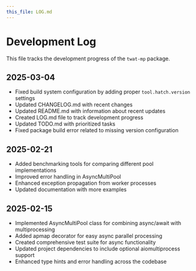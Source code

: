 ```yaml
---
this_file: LOG.md
---
```


# Development Log

This file tracks the development progress of the `twat-mp` package.

## 2025-03-04

- Fixed build system configuration by adding proper `tool.hatch.version` settings
- Updated CHANGELOG.md with recent changes
- Updated README.md with information about recent updates
- Created LOG.md file to track development progress
- Updated TODO.md with prioritized tasks
- Fixed package build error related to missing version configuration

## 2025-02-21

- Added benchmarking tools for comparing different pool implementations
- Improved error handling in AsyncMultiPool
- Enhanced exception propagation from worker processes
- Updated documentation with more examples

## 2025-02-15

- Implemented AsyncMultiPool class for combining async/await with multiprocessing
- Added apmap decorator for easy async parallel processing
- Created comprehensive test suite for async functionality
- Updated project dependencies to include optional aiomultiprocess support
- Enhanced type hints and error handling across the codebase
